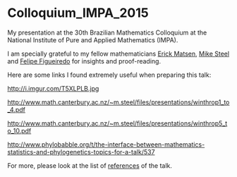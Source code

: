 # Colloquium_IMPA_2015
My presentation at the 30th Brazilian Mathematics Colloquium at the National Institute of Pure and Applied Mathematics (IMPA).

I am specially grateful to my fellow mathematicians [Erick Matsen](https://github.com/matsen), [Mike Steel](http://www.math.canterbury.ac.nz/~m.steel/) and [Felipe Figueiredo](https://github.com/philsf) for insights and proof-reading.

Here are some links I found extremely useful when preparing this talk:

http://i.imgur.com/T5XLPLB.jpg

http://www.math.canterbury.ac.nz/~m.steel/files/presentations/winthrop1_to_4.pdf

http://www.math.canterbury.ac.nz/~m.steel/files/presentations/winthrop5_to_10.pdf

http://www.phylobabble.org/t/the-interface-between-mathematics-statistics-and-phylogenetics-topics-for-a-talk/537

For more, please look at the list of [references](https://github.com/maxbiostat/Colloquium_IMPA_2015/blob/master/colloquium_refs.bib) of the talk.

